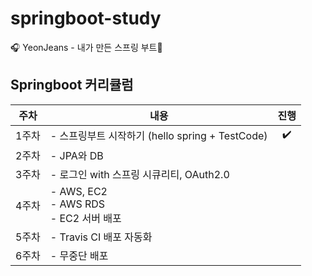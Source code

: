 # springboot-study
🎧 YeonJeans - 내가 만든 스프링 부트🍪

## Springboot 커리큘럼
|  주차 |                           내용                  |진행 |
|:-----:|------------------------------------------------|:-----------:|
| 1주차 | - 스프링부트 시작하기 (hello spring + TestCode)  |     ✔️   |
| 2주차 | - JPA와 DB|        |
| 3주차 | - 로그인 with 스프링 시큐리티, OAuth2.0          |        |
| 4주차 | - AWS, EC2 </br> - AWS RDS </br>- EC2 서버 배포|        |
| 5주차 | - Travis CI 배포 자동화                         |        |
| 6주차 | - 무중단 배포                                   |       |
